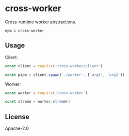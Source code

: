 # cross-worker

Cross-runtime worker abstractions.

```
npm i cross-worker
```

## Usage

Client:

```js
const client = require('cross-worker/client')

const pipe = client.spawn('./worker', ['arg1', 'arg2'])
```

Worker:

```js
const worker = require('cross-worker')

const stream = worker.stream()
```

## License

Apache-2.0
